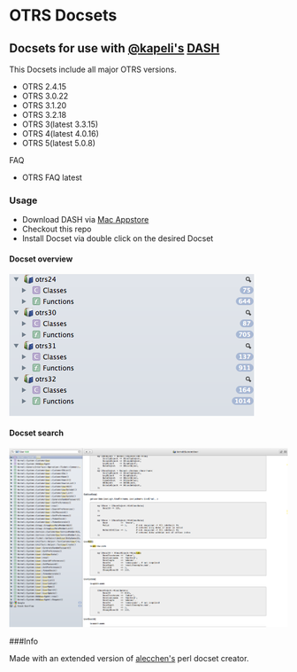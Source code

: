 OTRS Docsets
=========

## Docsets for use with [@kapeli's](https://twitter.com/kapeli) [DASH](http://kapeli.com/dash)

This Docsets include all major OTRS versions.

* OTRS 2.4.15
* OTRS 3.0.22
* OTRS 3.1.20
* OTRS 3.2.18
* OTRS 3(latest 3.3.15)
* OTRS 4(latest 4.0.16)
* OTRS 5(latest 5.0.8)

FAQ
* OTRS FAQ latest

### Usage ###

* Download DASH via [Mac Appstore](https://itunes.apple.com/de/app/dash-docs-snippets/id458034879?mt=12)
* Checkout this repo
* Install Docset via double click on the desired Docset

#### Docset overview
![Docset Overview](https://github.com/hanneshal/OTRS-Docsets/raw/master/img/DocsetOverview.png "Docset Overview")
#### Docset search
![Docset Search](https://github.com/hanneshal/OTRS-Docsets/raw/master/img/DashSearch.png "Dash Search")


###Info

Made with an extended version of [alecchen's](https://github.com/alecchen/perl_docset) perl docset creator.
